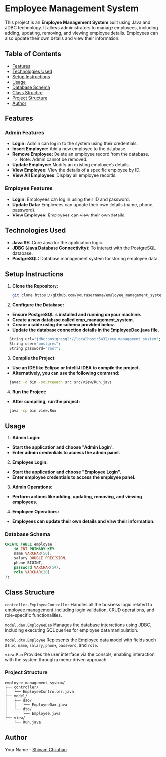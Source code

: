 # Employee Management System

This project is an **Employee Management System** built using Java and JDBC technology. It allows administrators to manage employees, including adding, updating, removing, and viewing employee details. Employees can also update their own details and view their information.

## Table of Contents

- [Features](#features)
- [Technologies Used](#technologies-used)
- [Setup Instructions](#setup-instructions)
- [Usage](#usage)
- [Database Schema](#database-schema)
- [Class Structire](#Class-Structure)
- [Project Structure](#Project-Structure)
- [Author](#author)


## Features

### Admin Features
- **Login:** Admin can log in to the system using their credentials.
- **Insert Employee:** Add a new employee to the database.
- **Remove Employee:** Delete an employee record from the database.
  - Note: Admin cannot be removed.
- **Update Employee:** Modify an existing employee’s details.
- **View Employee:** View the details of a specific employee by ID.
- **View All Employees:** Display all employee records.

### Employee Features
- **Login:** Employees can log in using their ID and password.
- **Update Data:** Employees can update their own details (name, phone, password).
- **View Employee:** Employees can view their own details.

## Technologies Used

- **Java SE:** Core Java for the application logic.
- **JDBC (Java Database Connectivity):** To interact with the PostgreSQL database.
- **PostgreSQL:** Database management system for storing employee data.

## Setup Instructions

1. **Clone the Repository:**
   ```bash
   git clone https://github.com/yourusername/employee_management_system.git

2. **Configure the Database:**

- **Ensure PostgreSQL is installed and running on your machine.**
- **Create a new database called emp_management_system.**
- **Create a table using the schema provided below.**
- **Update the database connection details in the EmployeeDao.java file.**
```bash
  String url="jdbc:postgresql://localhost:5432/emp_management_system";
  String user="postgres";
  String password="root";
```
3. **Compile the Project:**

- **Use an IDE like Eclipse or IntelliJ IDEA to compile the project.**
- **Alternatively, you can use the following command:**
```bash
  javac -d bin -sourcepath src src/view/Run.java
```
4. **Run the Project:**

- **After compiling, run the project:**
```bash
  java -cp bin view.Run
```
## Usage
1. **Admin Login:**

- **Start the application and choose "Admin Login".**
- **Enter admin credentials to access the admin panel.**

2. **Employee Login:**

- **Start the application and choose "Employee Login".**
- **Enter employee credentials to access the employee panel.**

3. **Admin Operations:**

- **Perform actions like adding, updating, removing, and viewing employees.**
  
4. **Employee Operations:**

- **Employees can update their own details and view their information.**
  
### Database Schema
```sql
CREATE TABLE employee (
    id INT PRIMARY KEY,
    name VARCHAR(50),
    salary DOUBLE PRECISION,
    phone BIGINT,
    password VARCHAR(50),
    role VARCHAR(20)
);
```
## Class Structure
`controller.EmployeeController`
Handles all the business logic related to employee management, including login validation, CRUD operations, and role-specific functionalities.

`model.dao.EmployeeDao`
Manages the database interactions using JDBC, including executing SQL queries for employee data manipulation.

`model.dto.Employee`
Represents the Employee data model with fields such as `id`, `name`, `salary`, `phone`, `password`, and `role`.

`view.Run`
Provides the user interface via the console, enabling interaction with the system through a menu-driven approach.

  
### Project Structure
```
employee_management_system/
├── controller/
│   └── EmployeeController.java
├── model/
│   ├── dao/
│   │   └── EmployeeDao.java
│   └── dto/
│       └── Employee.java
└── view/
    └── Run.java
```
## Author
Your Name - [Shivam Chauhan](/www.linkedin.com/in/chauhan21shivam)
